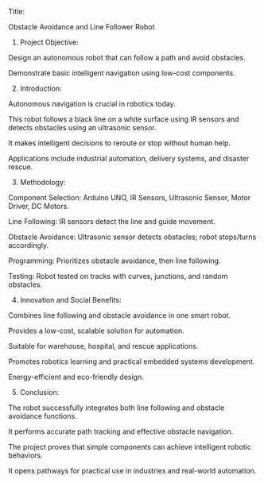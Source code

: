 Title:

Obstacle Avoidance and Line Follower Robot





1. Project Objective:

Design an autonomous robot that can follow a path and avoid obstacles.

Demonstrate basic intelligent navigation using low-cost components.





2. Introduction:

Autonomous navigation is crucial in robotics today.

This robot follows a black line on a white surface using IR sensors and detects obstacles using an ultrasonic sensor.

It makes intelligent decisions to reroute or stop without human help.

Applications include industrial automation, delivery systems, and disaster rescue.





3. Methodology:

Component Selection: Arduino UNO, IR Sensors, Ultrasonic Sensor, Motor Driver, DC Motors.

Line Following: IR sensors detect the line and guide movement.

Obstacle Avoidance: Ultrasonic sensor detects obstacles; robot stops/turns accordingly.

Programming: Prioritizes obstacle avoidance, then line following.

Testing: Robot tested on tracks with curves, junctions, and random obstacles.





4. Innovation and Social Benefits:

Combines line following and obstacle avoidance in one smart robot.

Provides a low-cost, scalable solution for automation.

Suitable for warehouse, hospital, and rescue applications.

Promotes robotics learning and practical embedded systems development.

Energy-efficient and eco-friendly design.




5. Conclusion:

The robot successfully integrates both line following and obstacle avoidance functions.

It performs accurate path tracking and effective obstacle navigation.

The project proves that simple components can achieve intelligent robotic behaviors.

It opens pathways for practical use in industries and real-world automation.
